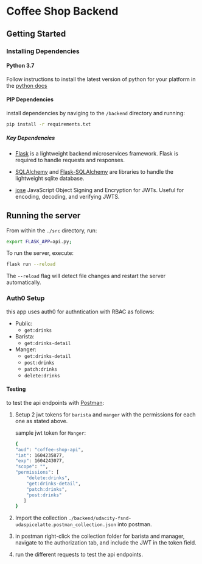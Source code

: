# Coffee Shop Backend

## Getting Started

### Installing Dependencies

#### Python 3.7

Follow instructions to install the latest version of python for your platform in the [python docs](https://docs.python.org/3/using/unix.html#getting-and-installing-the-latest-version-of-python)

#### PIP Dependencies

install dependencies by naviging to the `/backend` directory and running:

```bash
pip install -r requirements.txt
```

##### Key Dependencies

- [Flask](http://flask.pocoo.org/) is a lightweight backend microservices framework. Flask is required to handle requests and responses.

- [SQLAlchemy](https://www.sqlalchemy.org/) and [Flask-SQLAlchemy](https://flask-sqlalchemy.palletsprojects.com/en/2.x/) are libraries to handle the lightweight sqlite database.

- [jose](https://python-jose.readthedocs.io/en/latest/) JavaScript Object Signing and Encryption for JWTs. Useful for encoding, decoding, and verifying JWTS.

## Running the server

From within the `./src` directory, run:

```bash
export FLASK_APP=api.py;
```

To run the server, execute:

```bash
flask run --reload
```

The `--reload` flag will detect file changes and restart the server automatically.

### Auth0 Setup

this app uses auth0 for authntication with RBAC as follows:

- Public:
  - `get:drinks`
- Barista:
  - `get:drinks-detail`
- Manger:
  - `get:drinks-detail`
  - `post:drinks`
  - `patch:drinks`
  - `delete:drinks`

#### Testing

to test the api endpoints with [Postman](https://www.postman.com/):


1. Setup 2 jwt tokens for `barista` and `manger` with the permissions for each one as stated above.

    sample jwt token for `Manger`:
     ```bash
     {
     "aud": "coffee-shop-api",
     "iat": 1604235877,
     "exp": 1604243077,
     "scope": "",
     "permissions": [
         "delete:drinks",
         "get:drinks-detail",
         "patch:drinks",
         "post:drinks"
        ]
     }
     ```

2. Import the collection `./backend/udacity-fsnd-udaspicelatte.postman_collection.json` into postman.
3. in postman right-click the collection folder for barista and manager, navigate to the authorization tab, and include the JWT in the token field.
4. run the different requests to test the api endpoints.
